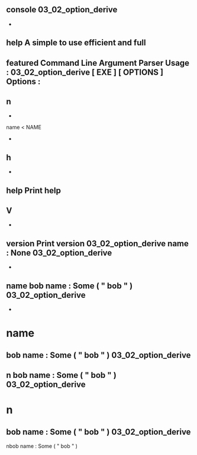 console
03_02_option_derive
-
-
help
A
simple
to
use
efficient
and
full
-
featured
Command
Line
Argument
Parser
Usage
:
03_02_option_derive
[
EXE
]
[
OPTIONS
]
Options
:
-
n
-
-
name
<
NAME
>
-
h
-
-
help
Print
help
-
V
-
-
version
Print
version
03_02_option_derive
name
:
None
03_02_option_derive
-
-
name
bob
name
:
Some
(
"
bob
"
)
03_02_option_derive
-
-
name
=
bob
name
:
Some
(
"
bob
"
)
03_02_option_derive
-
n
bob
name
:
Some
(
"
bob
"
)
03_02_option_derive
-
n
=
bob
name
:
Some
(
"
bob
"
)
03_02_option_derive
-
nbob
name
:
Some
(
"
bob
"
)
